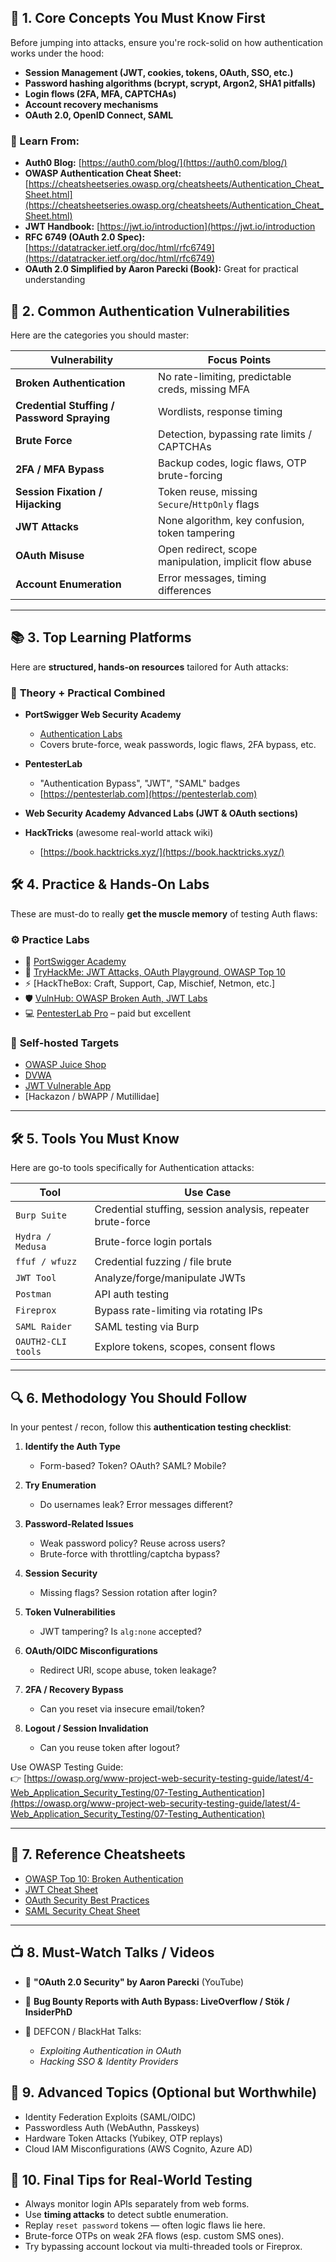 ## 🔐 1. **Core Concepts You Must Know First**

Before jumping into attacks, ensure you're rock-solid on how authentication works under the hood:

- **Session Management (JWT, cookies, tokens, OAuth, SSO, etc.)**
- **Password hashing algorithms (bcrypt, scrypt, Argon2, SHA1 pitfalls)**
- **Login flows (2FA, MFA, CAPTCHAs)**
- **Account recovery mechanisms**
- **OAuth 2.0, OpenID Connect, SAML**

### 📘 Learn From:

- **Auth0 Blog:** [https://auth0.com/blog/](https://auth0.com/blog/)
- **OWASP Authentication Cheat Sheet:** [https://cheatsheetseries.owasp.org/cheatsheets/Authentication_Cheat_Sheet.html](https://cheatsheetseries.owasp.org/cheatsheets/Authentication_Cheat_Sheet.html)
- **JWT Handbook:** [https://jwt.io/introduction](https://jwt.io/introduction
- **RFC 6749 (OAuth 2.0 Spec):** [https://datatracker.ietf.org/doc/html/rfc6749](https://datatracker.ietf.org/doc/html/rfc6749)
- **OAuth 2.0 Simplified by Aaron Parecki (Book):** Great for practical understanding

## 🧨 2. **Common Authentication Vulnerabilities**

Here are the categories you should master:

|Vulnerability|Focus Points|
|---|---|
|**Broken Authentication**|No rate-limiting, predictable creds, missing MFA|
|**Credential Stuffing / Password Spraying**|Wordlists, response timing|
|**Brute Force**|Detection, bypassing rate limits / CAPTCHAs|
|**2FA / MFA Bypass**|Backup codes, logic flaws, OTP brute-forcing|
|**Session Fixation / Hijacking**|Token reuse, missing `Secure`/`HttpOnly` flags|
|**JWT Attacks**|None algorithm, key confusion, token tampering|
|**OAuth Misuse**|Open redirect, scope manipulation, implicit flow abuse|
|**Account Enumeration**|Error messages, timing differences|

---

## 📚 3. **Top Learning Platforms**

Here are **structured, hands-on resources** tailored for Auth attacks:

### 🧠 **Theory + Practical Combined**

- **PortSwigger Web Security Academy**
    - [Authentication Labs](https://portswigger.net/web-security/authentication)
    - Covers brute-force, weak passwords, logic flaws, 2FA bypass, etc.

- **PentesterLab**
    - "Authentication Bypass", "JWT", "SAML" badges
    - [https://pentesterlab.com](https://pentesterlab.com)

- **Web Security Academy Advanced Labs (JWT & OAuth sections)**

- **HackTricks** (awesome real-world attack wiki)
    - [https://book.hacktricks.xyz/](https://book.hacktricks.xyz/)

## 🛠️ 4. **Practice & Hands-On Labs**

These are must-do to really **get the muscle memory** of testing Auth flaws:

### ⚙️ **Practice Labs**

- 🔐 [PortSwigger Academy](https://portswigger.net/web-security/authentication)
- 🧪 [TryHackMe: JWT Attacks, OAuth Playground, OWASP Top 10](https://tryhackme.com)
- ⚡ [HackTheBox: Craft, Support, Cap, Mischief, Netmon, etc.]
- 🛡️ [VulnHub: OWASP Broken Auth, JWT Labs](https://www.vulnhub.com)
- 💻 [PentesterLab Pro](https://pentesterlab.com) – paid but excellent

### 🧪 **Self-hosted Targets**

- [OWASP Juice Shop](https://owasp.org/www-project-juice-shop/)
- [DVWA](https://github.com/digininja/DVWA)
- [JWT Vulnerable App](https://github.com/ticarpi/jwt_tool)
- [Hackazon / bWAPP / Mutillidae]

---

## 🛠️ 5. **Tools You Must Know**

Here are go-to tools specifically for Authentication attacks:

|Tool|Use Case|
|---|---|
|`Burp Suite`|Credential stuffing, session analysis, repeater brute-force|
|`Hydra / Medusa`|Brute-force login portals|
|`ffuf / wfuzz`|Credential fuzzing / file brute|
|`JWT Tool`|Analyze/forge/manipulate JWTs|
|`Postman`|API auth testing|
|`Fireprox`|Bypass rate-limiting via rotating IPs|
|`SAML Raider`|SAML testing via Burp|
|`OAUTH2-CLI tools`|Explore tokens, scopes, consent flows|

---

## 🔍 6. **Methodology You Should Follow**

In your pentest / recon, follow this **authentication testing checklist**:

1. **Identify the Auth Type**
    - Form-based? Token? OAuth? SAML? Mobile?

2. **Try Enumeration**
    - Do usernames leak? Error messages different?

3. **Password-Related Issues**
    - Weak password policy? Reuse across users?
    - Brute-force with throttling/captcha bypass?

4. **Session Security**
    - Missing flags? Session rotation after login?

5. **Token Vulnerabilities**
    - JWT tampering? Is `alg:none` accepted?

6. **OAuth/OIDC Misconfigurations**
    - Redirect URI, scope abuse, token leakage?

7. **2FA / Recovery Bypass**
    - Can you reset via insecure email/token?

8. **Logout / Session Invalidation**
    - Can you reuse token after logout?


Use OWASP Testing Guide:  
👉 [https://owasp.org/www-project-web-security-testing-guide/latest/4-Web_Application_Security_Testing/07-Testing_Authentication](https://owasp.org/www-project-web-security-testing-guide/latest/4-Web_Application_Security_Testing/07-Testing_Authentication)

---

## 📑 7. **Reference Cheatsheets**

- [OWASP Top 10: Broken Authentication](https://owasp.org/Top10/A01_2021-Broken_Access_Control/)
- [JWT Cheat Sheet](https://cheatsheetseries.owasp.org/cheatsheets/JSON_Web_Token_for_Java_Cheat_Sheet.html)
- [OAuth Security Best Practices](https://oauth.net/2/)
- [SAML Security Cheat Sheet](https://cheatsheetseries.owasp.org/cheatsheets/SAML_Security_Cheat_Sheet.html)

---

## 📺 8. **Must-Watch Talks / Videos**

- 🔑 **"OAuth 2.0 Security" by Aaron Parecki** (YouTube)

- 🧪 **Bug Bounty Reports with Auth Bypass: LiveOverflow / Stök / InsiderPhD**

- 💬 DEFCON / BlackHat Talks:
    - _Exploiting Authentication in OAuth_
    - _Hacking SSO & Identity Providers_

## 🧠 9. **Advanced Topics (Optional but Worthwhile)**

- Identity Federation Exploits (SAML/OIDC)
- Passwordless Auth (WebAuthn, Passkeys)
- Hardware Token Attacks (Yubikey, OTP replays)
- Cloud IAM Misconfigurations (AWS Cognito, Azure AD)

## 🚀 10. **Final Tips for Real-World Testing**

- Always monitor login APIs separately from web forms.
- Use **timing attacks** to detect subtle enumeration.
- Replay `reset password` tokens — often logic flaws lie here.
- Brute-force OTPs on weak 2FA flows (esp. custom SMS ones).
- Try bypassing account lockout via multi-threaded tools or Fireprox.
